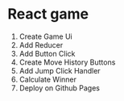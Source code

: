 # React game
1. Create Game Ui
2. Add Reducer
3. Add Button Click
4. Create Move History Buttons
5. Add Jump Click Handler
6. Calculate Winner
7. Deploy on Github Pages
